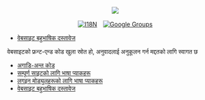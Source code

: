 <p align="center"><a href="https://wac.tax"><img src="https://cdn.jsdelivr.net/gh/wactax/img/logo.svg"/></a></p><p align="center"><a href="https://github.com/wactax/wac.tax/blob/main/doc/README.md#readme"><img alt="I18N" src="https://cdn.jsdelivr.net/gh/wactax/img/t.svg"/></a>　<a href="https://groups.google.com/u/2/g/wactax"><img alt="Google Groups" src="https://cdn.jsdelivr.net/gh/wactax/img/g-groups.svg"/></a></p>

* [वेबसाइट बहुभाषिक दस्तावेज](https://github.com/xxai-doc)

वेबसाइटको फ्रन्ट-एन्ड कोड खुला स्रोत हो, अनुवादलाई अनुकूलन गर्न मद्दतको लागि स्वागत छ

* [अगाडि-अन्त कोड](https://github.com/xxai-art/web)
* [सम्पूर्ण साइटको लागि भाषा प्याकहरू](https://github.com/xxai-art/web/tree/main/i18n)
* [लगइन मोड्युलहरूको लागि भाषा प्याकहरू](https://github.com/wacpkg/user/tree/main/ui.i18n)
* [वेबसाइट बहुभाषिक दस्तावेज](https://github.com/xxai-doc)
